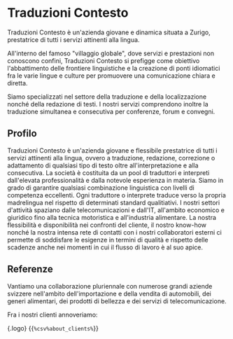 # Traduzioni Contesto

Traduzioni Contesto è un'azienda giovane e dinamica situata a Zurigo, prestatrice di tutti i servizi attinenti alla lingua.

All'interno del famoso "villaggio globale", dove servizi e prestazioni non conoscono confini, Traduzioni Contesto si prefigge come obiettivo l'abbattimento delle frontiere linguistiche e la creazione di ponti idiomatici fra le varie lingue e culture per promuovere una comunicazione chiara e diretta.

Siamo specializzati nel settore della traduzione e della localizzazione nonché della redazione di testi. I nostri servizi comprendono inoltre la traduzione simultanea e consecutiva per conferenze, forum e convegni.

## Profilo

Traduzioni Contesto è un'azienda giovane e flessibile prestatrice di tutti i servizi attinenti alla lingua, ovvero a traduzione, redazione, correzione o adattamento di qualsiasi tipo di testo oltre all'interpretazione e alla consecutiva. La società è costituita da un pool di traduttori e interpreti dall'elevata professionalità e dalla notevole esperienza in materia. Siamo in grado di garantire qualsiasi combinazione linguistica con livelli di competenza eccellenti. Ogni traduttore o interprete traduce verso la propria madrelingua nel rispetto di determinati standard qualitiativi. I nostri settori d'attività spaziano dalle telecomunicazioni e dall'IT, all'ambito economico e giuridico fino alla tecnica motoristica e all'industria alimentare. La nostra flessibilità e disponibilità nei confronti del cliente, il nostro know-how nonché la nostra intensa rete di contatti con i nostri collaboratori esterni ci permette di soddisfare le esigenze in termini di qualità e rispetto delle scadenze anche nei momenti in cui il flusso di lavoro è al suo apice.

## Referenze

Vantiamo una collaborazione pluriennale con numerose grandi aziende svizzere nell'ambito dell'importazione e della vendita di automobili, dei generi alimentari, dei prodotti di bellezza e dei servizi di telecomunicazione.

Fra i nostri clienti annoveriamo:

{.logo}
{{`%csv%about_clients%`}}
